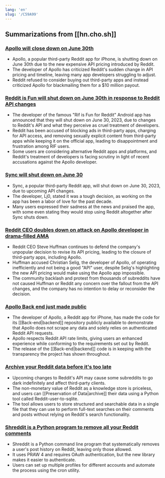 ```yaml
---
lang: 'en'
slug: '/C59A99'
---
```


## Summarizations from [[hn.cho.sh]]

### [Apollo will close down on June 30th](https://old.reddit.com/r/apolloapp/comments/144f6xm/apollo_will_close_down_on_june_30th_reddits/)

- Apollo, a popular third-party Reddit app for iPhone, is shutting down on June 30th due to the new expensive API pricing introduced by Reddit.
- The developer of Apollo has criticized Reddit's sudden change in API pricing and timeline, leaving many app developers struggling to adjust.
- Reddit refused to consider buying out third-party apps and instead criticized Apollo for blackmailing them for a $10 million payout.

### [Reddit is Fun will shut down on June 30th in response to Reddit API changes](https://old.reddit.com/r/redditisfun/comments/144gmfq/rif_will_shut_down_on_june_30_2023_in_response_to/)

- The developer of the famous "Rif is Fun for Reddit" Android app has announced that they will shut down on June 30, 2023, due to changes to Reddit's API and what they perceive as cruel treatment of developers.
- Reddit has been accused of blocking ads in third-party apps, charging for API access, and removing sexually explicit content from third-party apps while keeping it on the official app, leading to disappointment and frustration among RIF users.
- Some users are considering alternative Reddit apps and platforms, and Reddit's treatment of developers is facing scrutiny in light of recent accusations against the Apollo developer.

### [Sync will shut down on June 30](https://reddit.com/r/redditsync/comments/144jp3w/sync_will_shut_down_on_june_30_2023/)

- Sync, a popular third-party Reddit app, will shut down on June 30, 2023, due to upcoming API changes.
- The developer, Lj0, stated it was a tough decision, as working on the app has been a labor of love for the past decade.
- Many users expressed their sadness at the news and praised the app, with some even stating they would stop using Reddit altogether after Sync shuts down.

### [Reddit CEO doubles down on attack on Apollo developer in drama-filled AMA](https://techcrunch.com/2023/06/09/reddit-ceo-doubles-down-on-attack-on-apollo-developer-in-drama-filled-ama/)

- Reddit CEO Steve Huffman continues to defend the company's unpopular decision to revise its API pricing, leading to the closure of third-party apps, including Apollo.
- Huffman accused Christian Selig, the developer of Apollo, of operating inefficiently and not being a good "API" user, despite Selig's highlighting the new API pricing would make using the Apollo app impossible.
- The community backlash and protest from thousands of subreddits have not caused Huffman or Reddit any concern over the fallout from the API changes, and the company has no intention to delay or reconsider the decision.

### [Apollo Back end just made public](https://old.reddit.com/r/apolloapp/comments/144l6se/apollo_backend_just_made_public_the_goal_of/)

- The developer of Apollo, a Reddit app for iPhone, has made the code for its [[Back-end|backend]] repository publicly available to demonstrate that Apollo does not scrape any data and solely relies on authenticated Reddit API requests.
- Apollo respects Reddit API rate limits, giving users an enhanced experience while conforming to the requirements set out by Reddit.
- The release of the [[Back-end|backend]] code is in keeping with the transparency the project has shown throughout.

### [Archive your Reddit data before it's too late](https://xavd.id/blog/post/archive-your-reddit-data/)

- Upcoming changes to Reddit's API may cause some subreddits to go dark indefinitely and affect third-party clients.
- The non-monetary value of Reddit as a knowledge store is priceless, and users can [[Preservation of Data|archive]] their data using a Python tool called Reddit-user-to-sqlite.
- The tool allows users to store structured and searchable data in a single file that they can use to perform full-text searches on their comments and posts without relying on Reddit's search functionality.

### [Shreddit is a Python program to remove all your Reddit comments](https://github.com/x89/Shreddit)

- Shreddit is a Python command line program that systematically removes a user's post history on Reddit, leaving only those allowed.
- It uses PRAW 4 and requires OAuth authentication, but the new library makes it easier to authenticate.
- Users can set up multiple profiles for different accounts and automate the process using the cron utility.
